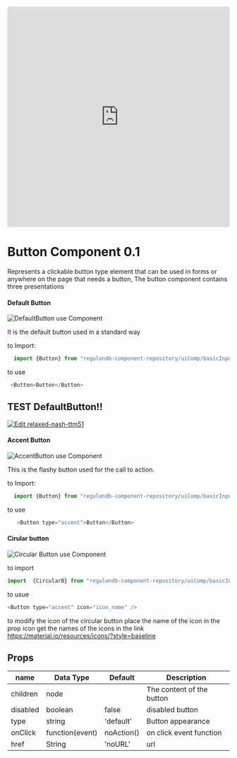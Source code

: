 <iframe
     src="https://codesandbox.io/embed/default-button-ttm51?fontsize=14&hidenavigation=1&theme=dark"
     style="width:100%; height:500px; border:0; border-radius: 4px; overflow:hidden;"
     title="Default Button"
     allow="geolocation; microphone; camera; midi; vr; accelerometer; gyroscope; payment; ambient-light-sensor; encrypted-media; usb"
     sandbox="allow-modals allow-forms allow-popups allow-scripts allow-same-origin"
   ></iframe>

# Button Component 0.1

Represents a clickable button type element that can be used in forms or anywhere on the page that needs a button, The button component contains three presentations

#### Default Button
![DefaultButton](https://i.ibb.co/4jLFCDw/Default-Button.png)
use Component

It is the default button used in a standard way

to Import:

```js
  import {Button} from "regulondb-component-repository/uiComp/basicInput/Buttons"
```
to use
```js
 <Button>Button</Button>
```
## TEST DefaultButton!!

[![Edit relaxed-nash-ttm51](https://codesandbox.io/static/img/play-codesandbox.svg)](https://codesandbox.io/s/relaxed-nash-ttm51?fontsize=14)

#### Accent Button

![ AccentButton](https://i.ibb.co/7pxwXBM/Captura-de-Pantalla-2019-10-23-a-la-s-11-24-21.png)  use Component

This is the flashy button used for the call to action.

to Import:

```js
  import {Button} from "regulondb-component-repository/uiComp/basicInput/Buttons"
```

to use

```js
   <Button type="accent">Button</Button>
```
#### Cirular button
![Circular Button](https://i.ibb.co/GxCv4PG/Captura-de-Pantalla-2019-10-23-a-la-s-11-27-12.png) use Component

to import

  ```js
  import  {CircularB} from "regulondb-component-repository/uiComp/basicInput/Buttons"
  ```

  to usue

  ```js
  <Button type="accent" icon="icon_name" />
  ````
to modify the icon of the circular button place the name of the icon in the prop icon get the names of the icons in the link
https://material.io/resources/icons/?style=baseline

## Props

name | Data Type  | Default  | Description
--|---|---|--
children  | node  |   | The content of the button
disabled  | boolean  | false  | disabled button
type | string | 'default' | Button appearance
onClick  | function(event)  | noAction()  | on click event function
href  | String  | 'noURL' | url
